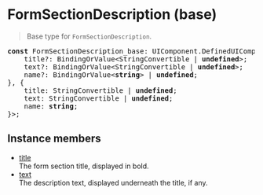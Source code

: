 # FormSectionDescription (base)

> Base type for `FormSectionDescription`.

<pre class="docgen_signature"><b>const</b> FormSectionDescription_base: UIComponent.DefinedUIComponent&lt;{<br>    title?: BindingOrValue&lt;StringConvertible | <b>undefined</b>&gt;;<br>    text?: BindingOrValue&lt;StringConvertible | <b>undefined</b>&gt;;<br>    name?: BindingOrValue&lt;<b>string</b>&gt; | <b>undefined</b>;<br>}, {<br>    title: StringConvertible | <b>undefined</b>;<br>    text: StringConvertible | <b>undefined</b>;<br>    name: <b>string</b>;<br>}&gt;;</pre>

## Instance members

- [<!--{ref:property}-->title](FormSectionDescription_base_title.md) \
    The form section title, displayed in bold.
- [<!--{ref:property}-->text](FormSectionDescription_base_text.md) \
    The description text, displayed underneath the title, if any.